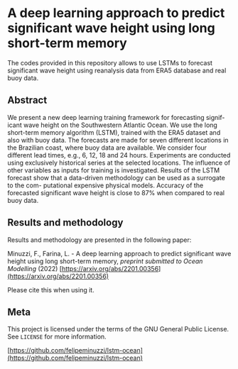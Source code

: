 # A deep learning approach to predict significant wave height using long short-term memory

The codes provided in this repository allows to use LSTMs to forecast significant wave height using reanalysis data from ERA5 database and real buoy data. 

## Abstract

We present a new deep learning training framework for forecasting signif- icant wave height on the Southwestern Atlantic Ocean. We use the long short-term memory algorithm (LSTM), trained with the ERA5 dataset and also with buoy data. The forecasts are made for seven different locations in the Brazilian coast, where buoy data are available. We consider four different lead times, e.g., 6, 12, 18 and 24 hours. Experiments are conducted using exclusively historical series at the selected locations. The influence of other variables as inputs for training is investigated. Results of the LSTM forecast show that a data-driven methodology can be used as a surrogate to the com- putational expensive physical models. Accuracy of the forecasted significant wave height is close to 87% when compared to real buoy data.

## Results and methodology 

Results and methodology are presented in the following paper:

Minuzzi, F., Farina, L. - A deep learning approach to predict significant wave height using long short-term memory, 
*preprint submitted to Ocean Modelling* (2022) [https://arxiv.org/abs/2201.00356](https://arxiv.org/abs/2201.00356)

Please cite this when using it.

## Meta

This project is licensed under the terms of the GNU General Public License. 
See ``LICENSE`` for more information.

[https://github.com/felipeminuzzi/lstm-ocean](https://github.com/felipeminuzzi/lstm-ocean)
